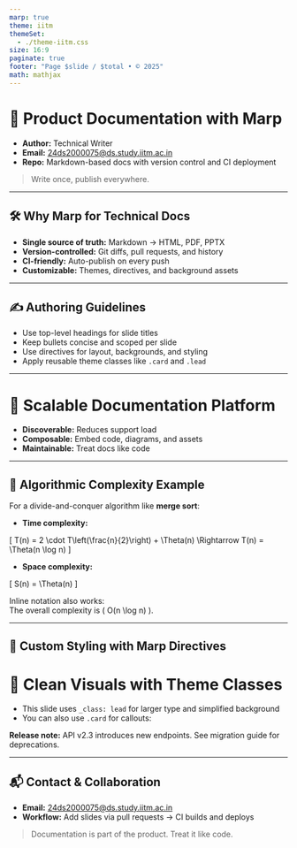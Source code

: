 ```yaml
---
marp: true
theme: iitm
themeSet:
  - ./theme-iitm.css
size: 16:9
paginate: true
footer: "Page $slide / $total • © 2025"
math: mathjax
---
```


<!-- _class: lead -->
# 📘 Product Documentation with Marp

- **Author:** Technical Writer  
- **Email:** 24ds2000075@ds.study.iitm.ac.in  
- **Repo:** Markdown-based docs with version control and CI deployment

> Write once, publish everywhere.

---

## 🛠 Why Marp for Technical Docs

- **Single source of truth:** Markdown → HTML, PDF, PPTX
- **Version-controlled:** Git diffs, pull requests, and history
- **CI-friendly:** Auto-publish on every push
- **Customizable:** Themes, directives, and background assets

---

## ✍️ Authoring Guidelines

- Use top-level headings for slide titles
- Keep bullets concise and scoped per slide
- Use directives for layout, backgrounds, and styling
- Apply reusable theme classes like `.card` and `.lead`

---

<!-- _background: 'data:image/svg+xml,<svg xmlns="http://www.w3.org/2000/svg" width="1600" height="900"><rect width="100%" height="100%" fill="%230b1020"/><circle cx="80%" cy="10%" r="400" fill="%2314203b"/></svg>' -->

# 🌌 Scalable Documentation Platform

- **Discoverable:** Reduces support load
- **Composable:** Embed code, diagrams, and assets
- **Maintainable:** Treat docs like code

---

## 📐 Algorithmic Complexity Example

For a divide-and-conquer algorithm like **merge sort**:

- **Time complexity:**
  

\[
  T(n) = 2 \cdot T\left(\frac{n}{2}\right) + \Theta(n) \Rightarrow T(n) = \Theta(n \log n)
  \]



- **Space complexity:**
  

\[
  S(n) = \Theta(n)
  \]



Inline notation also works:  
The overall complexity is \( O(n \log n) \).

---

## 🎨 Custom Styling with Marp Directives

<!-- _class: lead -->
# 🎯 Clean Visuals with Theme Classes

- This slide uses `_class: lead` for larger type and simplified background
- You can also use `.card` for callouts:

<div class="card">
  <strong>Release note:</strong> API v2.3 introduces new endpoints. See migration guide for deprecations.
</div>

---

## 📬 Contact & Collaboration

- **Email:** 24ds2000075@ds.study.iitm.ac.in
- **Workflow:** Add slides via pull requests → CI builds and deploys

> Documentation is part of the product. Treat it like code.
